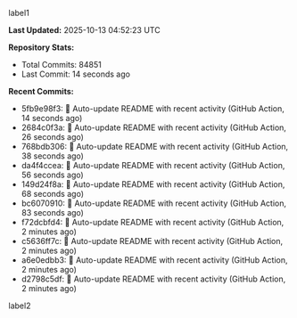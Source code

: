 
label1 
<!-- ACTIVITY_START -->
**Last Updated:** 2025-10-13 04:52:23 UTC

**Repository Stats:**
- Total Commits: 84851
- Last Commit: 14 seconds ago

**Recent Commits:**
- 5fb9e98f3: 🤖 Auto-update README with recent activity (GitHub Action, 14 seconds ago)
- 2684c0f3a: 🤖 Auto-update README with recent activity (GitHub Action, 26 seconds ago)
- 768bdb306: 🤖 Auto-update README with recent activity (GitHub Action, 38 seconds ago)
- da4f4ccea: 🤖 Auto-update README with recent activity (GitHub Action, 56 seconds ago)
- 149d24f8a: 🤖 Auto-update README with recent activity (GitHub Action, 68 seconds ago)
- bc6070910: 🤖 Auto-update README with recent activity (GitHub Action, 83 seconds ago)
- f72dcbfd4: 🤖 Auto-update README with recent activity (GitHub Action, 2 minutes ago)
- c5636ff7c: 🤖 Auto-update README with recent activity (GitHub Action, 2 minutes ago)
- a6e0edbb3: 🤖 Auto-update README with recent activity (GitHub Action, 2 minutes ago)
- d2798c5df: 🤖 Auto-update README with recent activity (GitHub Action, 2 minutes ago)
<!-- ACTIVITY_END -->

label2
